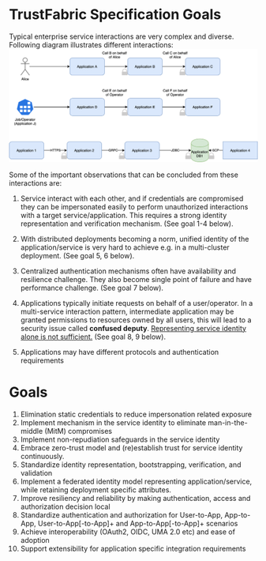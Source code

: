 # TrustFabric Specification Goals

Typical enterprise service interactions are very complex and diverse. Following diagram illustrates different interactions:
![](./media/Application-Usecases.png)

Some of the important observations that can be concluded from these interactions are:


    
1. Service interact with each other, and if credentials are compromised they can be impersonated easily to perform unauthorized interactions with a target service/application. This requires a strong identity representation and verification mechanism. (See goal 1-4 below).

1. With distributed deployments becoming a norm, unified identity of the application/service is very hard to achieve e.g. in a multi-cluster deployment.  (See goal 5, 6 below).
 
1. Centralized authentication mechanisms often have availability and resilience challenge. They also become single point of failure and have performance challenge. (See goal 7 below).

1. Applications typically initiate requests on behalf of a user/operator. In a multi-service interaction pattern, intermediate application may be granted permissions to resources owned by all users, this will lead to a security issue called **confused deputy**. <u>Representing service identity alone is not sufficient.</u> (See goal 8, 9 below).

1. Applications may have different protocols and authentication requirements

# Goals

1. Elimination static credentials to reduce impersonation related exposure
1. Implement mechanism in the service identity to eliminate man-in-the-middle (MitM) compromises
1. Implement non-repudiation safeguards in the service identity
1. Embrace zero-trust model and (re)establish trust for service identity continuously.
1. Standardize identity representation, bootstrapping, verification, and validation
1. Implement a federated identity model representing application/service, while retaining deployment specific attributes.
1. Improve resiliency and reliability by making authentication, access and authorization decision local
1. Standardize authentication and authorization for User-to-App, App-to-App, User-to-App[-to-App]+ and App-to-App[-to-App]+ scenarios
1. Achieve interoperability (OAuth2, OIDC, UMA 2.0 etc) and ease of adoption
1. Support extensibility for application specific integration requirements